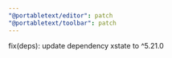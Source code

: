 ```yaml
---
"@portabletext/editor": patch
"@portabletext/toolbar": patch
---
```


fix(deps): update dependency xstate to ^5.21.0
